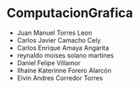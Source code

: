 # ComputacionGrafica

- Juan Manuel Torres Leon
- Carlos Javier Camacho Cely
- Carlos Enrique Amaya Angarita
- reynaldo moises solano martines
- Daniel Felipe Villamor
- Ilhaine Katerinne Forero Alarcón
- Elvin Andres Corredor Torres

